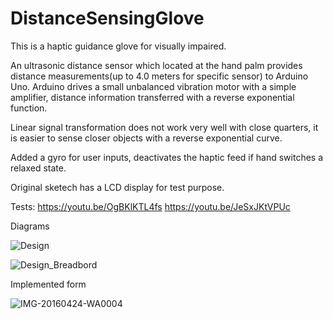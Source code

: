 # DistanceSensingGlove
This is a haptic guidance glove for visually impaired.

An ultrasonic distance sensor which located at the hand palm provides distance measurements(up to 4.0 meters for specific sensor) to Arduino Uno. Arduino drives a small unbalanced vibration motor with a simple amplifier, distance information transferred with a reverse exponential function. 

Linear signal transformation does not work very well with close quarters, it is easier to sense closer objects with a reverse exponential curve.

Added a gyro for user inputs, deactivates the haptic feed if hand switches a relaxed state.

Original sketech has a LCD display for test purpose.

Tests:
https://youtu.be/OgBKlKTL4fs
https://youtu.be/JeSxJKtVPUc

Diagrams

![Design](https://user-images.githubusercontent.com/28985966/126775627-03e1be77-84a2-4d69-a419-081964331378.png)

![Design_Breadbord](https://user-images.githubusercontent.com/28985966/126777317-b487df19-46eb-4d40-8bfc-4f9b605bd120.png)


Implemented form

![IMG-20160424-WA0004](https://user-images.githubusercontent.com/28985966/126776200-33cff45a-42f3-4475-9dd0-4d15587f7b87.jpeg)
